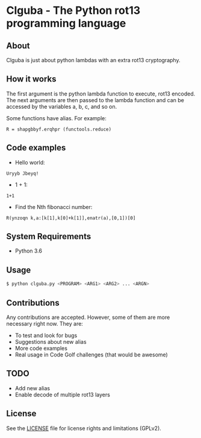 # Clguba - The Python rot13 programming language

## About

Clguba is just about python lambdas with an extra rot13 cryptography.

## How it works

The first argument is the python lambda function to execute, rot13 encoded.
The next arguments are then passed to the lambda function and can be accessed by the variables a, b, c, and so on.

Some functions have alias. For example:

```
R = shapgbbyf.erqhpr (functools.reduce)
```

## Code examples

* Hello world:

```
Uryyb Jbeyq!
```

* 1 + 1:

```
1+1
```

* Find the Nth fibonacci number:

```
R(ynzoqn k,a:[k[1],k[0]+k[1]],enatr(a),[0,1])[0]
```

## System Requirements

* Python 3.6

## Usage

```sh
$ python clguba.py <PROGRAM> <ARG1> <ARG2> ... <ARGN>
```

## Contributions

Any contributions are accepted. However, some of them are more necessary right now. They are:

* To test and look for bugs
* Suggestions about new alias
* More code examples
* Real usage in Code Golf challenges (that would be awesome)

## TODO

* Add new alias
* Enable decode of multiple rot13 layers

## License

See the [LICENSE](LICENSE) file for license rights and limitations (GPLv2).
